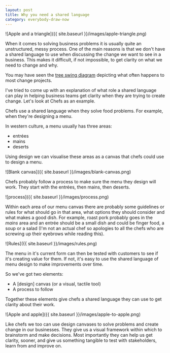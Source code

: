 ```yaml
---
layout: post
title: Why you need a shared language
category: everybody-draw-now
---
```


![Apple and a triangle]({{ site.baseurl }}/images/apple-triangle.png)


When it comes to solving business problems it is usually quite an unstructured, messy process. One of the main reasons is that we don't have a shared language to use when discussing the change we want to see in a business. This makes it difficult, if not impossible, to get clarity on what we need to change and why.

You may have seen the [tree swing diagram](http://img.pandawhale.com/159329-Software-Engineering-Tree-Swin-iqRE.png) depicting what often happens to most change projects.

I've tried to come up with an explanation of what role a shared language can play in helping business teams get clarity when they are trying to create change. Let's look at Chefs as an example.

Chefs use a shared language when they solve food problems. For example, when they're designing a menu.

In western culture, a menu usually has three areas:

* entrées
* mains
* deserts

Using design we can visualise these areas as a canvas that chefs could use to design a menu.

![Blank canvas]({{ site.baseurl }}/images/blank-canvas.png)

Chefs probably follow a process to make sure the menu they design will work. They start with the entrées, then mains, then deserts.

![process]({{ site.baseurl }}/images/process.png)

Within each area of our menu canvas there are probably some guidelines or rules for what should go in that area, what options they should consider and what makes a good dish. For example, roast pork probably goes in the *mains* area and an entrée should be a small dish and could be finger food, a soup or a salad (I'm not an actual chef so apologies to all the chefs who are screwing up their eyebrows while reading this).

![Rules]({{ site.baseurl }}/images/rules.png)

The menu in it's current form can then be tested with customers to see if it's creating value for them. If not, it's easy to use the shared language of menu design to make improvements over time.

So we've got two elements:

* A [design] canvas (or a visual, tactile tool)
* A process to follow

Together these elements give chefs a shared language they can use to get clarity about their work.

![Apple and apple]({{ site.baseurl }}/images/apple-to-apple.png)

Like chefs we too can use design canvases to solve problems and create change in our businesses. They give us a visual framework within which to brainstorm and make decisions. Most importantly they can help us get clarity, sooner, and give us something tangible to test with stakeholders, learn from and improve on.
